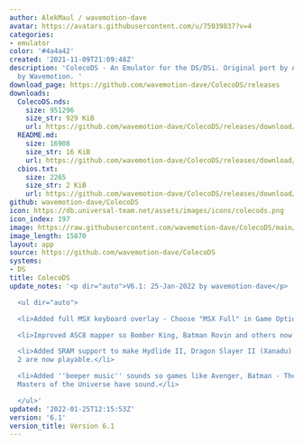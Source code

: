 ```yaml
---
author: AlekMaul / wavemotion-dave
avatar: https://avatars.githubusercontent.com/u/75039837?v=4
categories:
- emulator
color: '#4a4a42'
created: '2021-11-09T21:09:48Z'
description: 'ColecoDS - An Emulator for the DS/DSi. Original port by Alekmaul. Phoenix-Edition
  by Wavemotion. '
download_page: https://github.com/wavemotion-dave/ColecoDS/releases
downloads:
  ColecoDS.nds:
    size: 951296
    size_str: 929 KiB
    url: https://github.com/wavemotion-dave/ColecoDS/releases/download/6.1/ColecoDS.nds
  README.md:
    size: 16908
    size_str: 16 KiB
    url: https://github.com/wavemotion-dave/ColecoDS/releases/download/6.1/README.md
  cbios.txt:
    size: 2265
    size_str: 2 KiB
    url: https://github.com/wavemotion-dave/ColecoDS/releases/download/6.1/cbios.txt
github: wavemotion-dave/ColecoDS
icon: https://db.universal-team.net/assets/images/icons/colecods.png
icon_index: 197
image: https://raw.githubusercontent.com/wavemotion-dave/ColecoDS/main/arm9/gfx_data/pdev_tbg0.png
image_length: 15870
layout: app
source: https://github.com/wavemotion-dave/ColecoDS
systems:
- DS
title: ColecoDS
update_notes: '<p dir="auto">V6.1: 25-Jan-2022 by wavemotion-dave</p>

  <ul dir="auto">

  <li>Added full MSX keyboard overlay - Choose "MSX Full" in Game Options.</li>

  <li>Improved ASC8 mapper so Bomber King, Batman Rovin and others now playable.</li>

  <li>Added SRAM support to make Hydlide II, Dragon Slayer II (Xanadu) and Deep Dungeon
  2 are now playable.</li>

  <li>Added ''beeper music'' sounds so games like Avenger, Batman - The Movie and
  Masters of the Universe have sound.</li>

  </ul>'
updated: '2022-01-25T12:15:53Z'
version: '6.1'
version_title: Version 6.1
---
```

